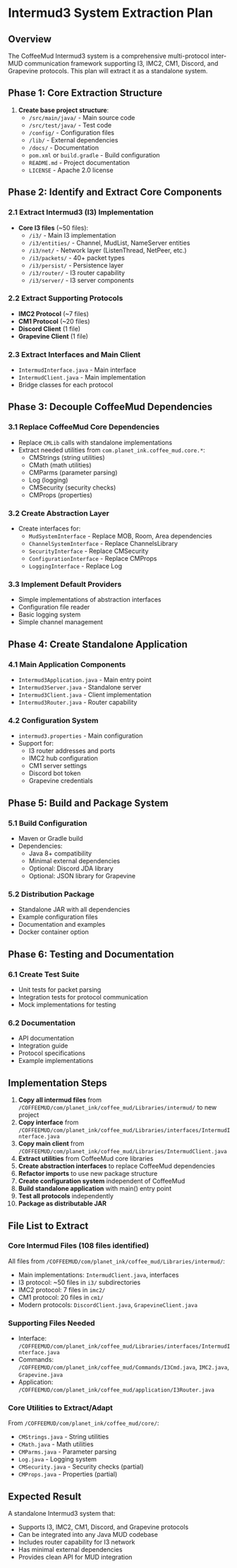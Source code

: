 # Intermud3 System Extraction Plan

## Overview
The CoffeeMud Intermud3 system is a comprehensive multi-protocol inter-MUD communication framework supporting I3, IMC2, CM1, Discord, and Grapevine protocols. This plan will extract it as a standalone system.

## Phase 1: Core Extraction Structure
1. **Create base project structure**:
   - `/src/main/java/` - Main source code
   - `/src/test/java/` - Test code  
   - `/config/` - Configuration files
   - `/lib/` - External dependencies
   - `/docs/` - Documentation
   - `pom.xml` or `build.gradle` - Build configuration
   - `README.md` - Project documentation
   - `LICENSE` - Apache 2.0 license

## Phase 2: Identify and Extract Core Components

### 2.1 Extract Intermud3 (I3) Implementation
- **Core I3 files** (~50 files):
  - `/i3/` - Main I3 implementation
  - `/i3/entities/` - Channel, MudList, NameServer entities
  - `/i3/net/` - Network layer (ListenThread, NetPeer, etc.)
  - `/i3/packets/` - 40+ packet types
  - `/i3/persist/` - Persistence layer
  - `/i3/router/` - I3 router capability
  - `/i3/server/` - I3 server components

### 2.2 Extract Supporting Protocols
- **IMC2 Protocol** (~7 files)
- **CM1 Protocol** (~20 files)
- **Discord Client** (1 file)
- **Grapevine Client** (1 file)

### 2.3 Extract Interfaces and Main Client
- `IntermudInterface.java` - Main interface
- `IntermudClient.java` - Main implementation
- Bridge classes for each protocol

## Phase 3: Decouple CoffeeMud Dependencies

### 3.1 Replace CoffeeMud Core Dependencies
- Replace `CMLib` calls with standalone implementations
- Extract needed utilities from `com.planet_ink.coffee_mud.core.*`:
  - CMStrings (string utilities)
  - CMath (math utilities)
  - CMParms (parameter parsing)
  - Log (logging)
  - CMSecurity (security checks)
  - CMProps (properties)

### 3.2 Create Abstraction Layer
- Create interfaces for:
  - `MudSystemInterface` - Replace MOB, Room, Area dependencies
  - `ChannelSystemInterface` - Replace ChannelsLibrary
  - `SecurityInterface` - Replace CMSecurity
  - `ConfigurationInterface` - Replace CMProps
  - `LoggingInterface` - Replace Log

### 3.3 Implement Default Providers
- Simple implementations of abstraction interfaces
- Configuration file reader
- Basic logging system
- Simple channel management

## Phase 4: Create Standalone Application

### 4.1 Main Application Components
- `Intermud3Application.java` - Main entry point
- `Intermud3Server.java` - Standalone server
- `Intermud3Client.java` - Client implementation
- `Intermud3Router.java` - Router capability

### 4.2 Configuration System
- `intermud3.properties` - Main configuration
- Support for:
  - I3 router addresses and ports
  - IMC2 hub configuration
  - CM1 server settings
  - Discord bot token
  - Grapevine credentials

## Phase 5: Build and Package System

### 5.1 Build Configuration
- Maven or Gradle build
- Dependencies:
  - Java 8+ compatibility
  - Minimal external dependencies
  - Optional: Discord JDA library
  - Optional: JSON library for Grapevine

### 5.2 Distribution Package
- Standalone JAR with all dependencies
- Example configuration files
- Documentation and examples
- Docker container option

## Phase 6: Testing and Documentation

### 6.1 Create Test Suite
- Unit tests for packet parsing
- Integration tests for protocol communication
- Mock implementations for testing

### 6.2 Documentation
- API documentation
- Integration guide
- Protocol specifications
- Example implementations

## Implementation Steps

1. **Copy all intermud files** from `/COFFEEMUD/com/planet_ink/coffee_mud/Libraries/intermud/` to new project
2. **Copy interface** from `/COFFEEMUD/com/planet_ink/coffee_mud/Libraries/interfaces/IntermudInterface.java`
3. **Copy main client** from `/COFFEEMUD/com/planet_ink/coffee_mud/Libraries/IntermudClient.java`
4. **Extract utilities** from CoffeeMud core libraries
5. **Create abstraction interfaces** to replace CoffeeMud dependencies
6. **Refactor imports** to use new package structure
7. **Create configuration system** independent of CoffeeMud
8. **Build standalone application** with main() entry point
9. **Test all protocols** independently
10. **Package as distributable JAR**

## File List to Extract

### Core Intermud Files (108 files identified)
All files from `/COFFEEMUD/com/planet_ink/coffee_mud/Libraries/intermud/`:
- Main implementations: `IntermudClient.java`, interfaces
- I3 protocol: ~50 files in `i3/` subdirectories
- IMC2 protocol: 7 files in `imc2/`
- CM1 protocol: 20 files in `cm1/`
- Modern protocols: `DiscordClient.java`, `GrapevineClient.java`

### Supporting Files Needed
- Interface: `/COFFEEMUD/com/planet_ink/coffee_mud/Libraries/interfaces/IntermudInterface.java`
- Commands: `/COFFEEMUD/com/planet_ink/coffee_mud/Commands/I3Cmd.java`, `IMC2.java`, `Grapevine.java`
- Application: `/COFFEEMUD/com/planet_ink/coffee_mud/application/I3Router.java`

### Core Utilities to Extract/Adapt
From `/COFFEEMUD/com/planet_ink/coffee_mud/core/`:
- `CMStrings.java` - String utilities
- `CMath.java` - Math utilities  
- `CMParms.java` - Parameter parsing
- `Log.java` - Logging system
- `CMSecurity.java` - Security checks (partial)
- `CMProps.java` - Properties (partial)

## Expected Result
A standalone Intermud3 system that:
- Supports I3, IMC2, CM1, Discord, and Grapevine protocols
- Can be integrated into any Java MUD codebase
- Includes router capability for I3 network
- Has minimal external dependencies
- Provides clean API for MUD integration